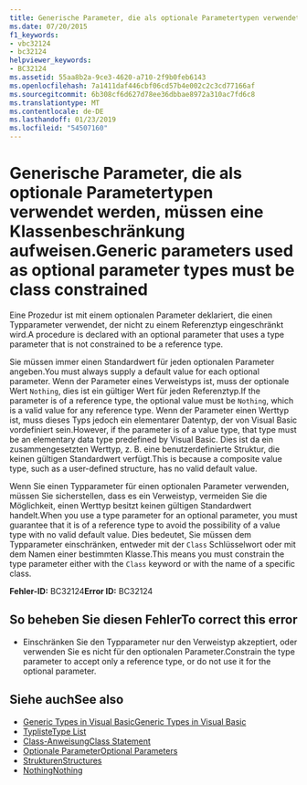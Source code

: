 ```yaml
---
title: Generische Parameter, die als optionale Parametertypen verwendet werden, müssen eine Klassenbeschränkung aufweisen.
ms.date: 07/20/2015
f1_keywords:
- vbc32124
- bc32124
helpviewer_keywords:
- BC32124
ms.assetid: 55aa8b2a-9ce3-4620-a710-2f9b0feb6143
ms.openlocfilehash: 7a1411daf446cbf06cd57b4e002c2c3cd77166af
ms.sourcegitcommit: 6b308cf6d627d78ee36dbbae8972a310ac7fd6c8
ms.translationtype: MT
ms.contentlocale: de-DE
ms.lasthandoff: 01/23/2019
ms.locfileid: "54507160"
---
```

# <a name="generic-parameters-used-as-optional-parameter-types-must-be-class-constrained"></a><span data-ttu-id="9fca4-102">Generische Parameter, die als optionale Parametertypen verwendet werden, müssen eine Klassenbeschränkung aufweisen.</span><span class="sxs-lookup"><span data-stu-id="9fca4-102">Generic parameters used as optional parameter types must be class constrained</span></span>
<span data-ttu-id="9fca4-103">Eine Prozedur ist mit einem optionalen Parameter deklariert, die einen Typparameter verwendet, der nicht zu einem Referenztyp eingeschränkt wird.</span><span class="sxs-lookup"><span data-stu-id="9fca4-103">A procedure is declared with an optional parameter that uses a type parameter that is not constrained to be a reference type.</span></span>  
  
 <span data-ttu-id="9fca4-104">Sie müssen immer einen Standardwert für jeden optionalen Parameter angeben.</span><span class="sxs-lookup"><span data-stu-id="9fca4-104">You must always supply a default value for each optional parameter.</span></span> <span data-ttu-id="9fca4-105">Wenn der Parameter eines Verweistyps ist, muss der optionale Wert `Nothing`, dies ist ein gültiger Wert für jeden Referenztyp.</span><span class="sxs-lookup"><span data-stu-id="9fca4-105">If the parameter is of a reference type, the optional value must be `Nothing`, which is a valid value for any reference type.</span></span> <span data-ttu-id="9fca4-106">Wenn der Parameter einen Werttyp ist, muss dieses Typs jedoch ein elementarer Datentyp, der von Visual Basic vordefiniert sein.</span><span class="sxs-lookup"><span data-stu-id="9fca4-106">However, if the parameter is of a value type, that type must be an elementary data type predefined by Visual Basic.</span></span> <span data-ttu-id="9fca4-107">Dies ist da ein zusammengesetzten Werttyp, z. B. eine benutzerdefinierte Struktur, die keinen gültigen Standardwert verfügt.</span><span class="sxs-lookup"><span data-stu-id="9fca4-107">This is because a composite value type, such as a user-defined structure, has no valid default value.</span></span>  
  
 <span data-ttu-id="9fca4-108">Wenn Sie einen Typparameter für einen optionalen Parameter verwenden, müssen Sie sicherstellen, dass es ein Verweistyp, vermeiden Sie die Möglichkeit, einen Werttyp besitzt keinen gültigen Standardwert handelt.</span><span class="sxs-lookup"><span data-stu-id="9fca4-108">When you use a type parameter for an optional parameter, you must guarantee that it is of a reference type to avoid the possibility of a value type with no valid default value.</span></span> <span data-ttu-id="9fca4-109">Dies bedeutet, Sie müssen dem Typparameter einschränken, entweder mit der `Class` Schlüsselwort oder mit dem Namen einer bestimmten Klasse.</span><span class="sxs-lookup"><span data-stu-id="9fca4-109">This means you must constrain the type parameter either with the `Class` keyword or with the name of a specific class.</span></span>  
  
 <span data-ttu-id="9fca4-110">**Fehler-ID:** BC32124</span><span class="sxs-lookup"><span data-stu-id="9fca4-110">**Error ID:** BC32124</span></span>  
  
## <a name="to-correct-this-error"></a><span data-ttu-id="9fca4-111">So beheben Sie diesen Fehler</span><span class="sxs-lookup"><span data-stu-id="9fca4-111">To correct this error</span></span>  
  
-   <span data-ttu-id="9fca4-112">Einschränken Sie den Typparameter nur den Verweistyp akzeptiert, oder verwenden Sie es nicht für den optionalen Parameter.</span><span class="sxs-lookup"><span data-stu-id="9fca4-112">Constrain the type parameter to accept only a reference type, or do not use it for the optional parameter.</span></span>  
  
## <a name="see-also"></a><span data-ttu-id="9fca4-113">Siehe auch</span><span class="sxs-lookup"><span data-stu-id="9fca4-113">See also</span></span>
- [<span data-ttu-id="9fca4-114">Generic Types in Visual Basic</span><span class="sxs-lookup"><span data-stu-id="9fca4-114">Generic Types in Visual Basic</span></span>](../../../visual-basic/programming-guide/language-features/data-types/generic-types.md)
- [<span data-ttu-id="9fca4-115">Typliste</span><span class="sxs-lookup"><span data-stu-id="9fca4-115">Type List</span></span>](../../../visual-basic/language-reference/statements/type-list.md)
- [<span data-ttu-id="9fca4-116">Class-Anweisung</span><span class="sxs-lookup"><span data-stu-id="9fca4-116">Class Statement</span></span>](../../../visual-basic/language-reference/statements/class-statement.md)
- [<span data-ttu-id="9fca4-117">Optionale Parameter</span><span class="sxs-lookup"><span data-stu-id="9fca4-117">Optional Parameters</span></span>](../../../visual-basic/programming-guide/language-features/procedures/optional-parameters.md)
- [<span data-ttu-id="9fca4-118">Strukturen</span><span class="sxs-lookup"><span data-stu-id="9fca4-118">Structures</span></span>](../../../visual-basic/programming-guide/language-features/data-types/structures.md)
- [<span data-ttu-id="9fca4-119">Nothing</span><span class="sxs-lookup"><span data-stu-id="9fca4-119">Nothing</span></span>](../../../visual-basic/language-reference/nothing.md)
